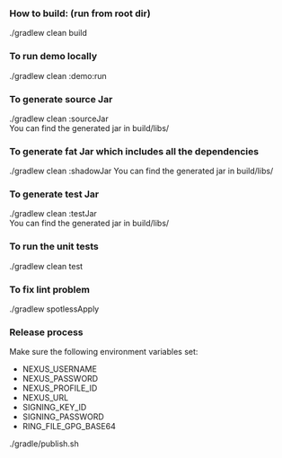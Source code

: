 ### How to build: (run from root dir)
./gradlew clean build
### To run demo locally
./gradlew clean :demo:run
### To generate source Jar
./gradlew clean :sourceJar  
You can find the generated jar in build/libs/
### To generate fat Jar which includes all the dependencies
./gradlew clean :shadowJar
You can find the generated jar in build/libs/
### To generate test Jar
./gradlew clean :testJar  
You can find the generated jar in build/libs/ 
### To run the unit tests
./gradlew clean test
### To fix lint problem
./gradlew spotlessApply
### Release process
Make sure the following environment variables set:
- NEXUS_USERNAME
- NEXUS_PASSWORD
- NEXUS_PROFILE_ID
- NEXUS_URL
- SIGNING_KEY_ID
- SIGNING_PASSWORD
- RING_FILE_GPG_BASE64

./gradle/publish.sh 

